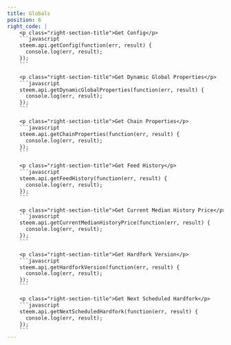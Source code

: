 ```yaml
---
title: Globals
position: 6
right_code: |
    <p class="right-section-title">Get Config</p>
    ```javascript
    steem.api.getConfig(function(err, result) {
      console.log(err, result);
    });
    ```

    <p class="right-section-title">Get Dynamic Global Properties</p>
    ```javascript
    steem.api.getDynamicGlobalProperties(function(err, result) {
      console.log(err, result);
    });
    ```

    <p class="right-section-title">Get Chain Properties</p>
    ```javascript
    steem.api.getChainProperties(function(err, result) {
      console.log(err, result);
    });
    ```

    <p class="right-section-title">Get Feed History</p>
    ```javascript
    steem.api.getFeedHistory(function(err, result) {
      console.log(err, result);
    });
    ```

    <p class="right-section-title">Get Current Median History Price</p>
    ```javascript
    steem.api.getCurrentMedianHistoryPrice(function(err, result) {
      console.log(err, result);
    });
    ```

    <p class="right-section-title">Get Hardfork Version</p>
    ```javascript
    steem.api.getHardforkVersion(function(err, result) {
      console.log(err, result);
    });
    ```

    <p class="right-section-title">Get Next Scheduled Hardfork</p>
    ```javascript
    steem.api.getNextScheduledHardfork(function(err, result) {
      console.log(err, result);
    });
    ```
---
```

